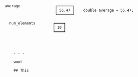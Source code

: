          average                ┌───────┐
                                │ 55.47 │    double average = 55.47;
                                └───────┘        
                                
           num_elements        ┏━━━━┓
                               ┃ 10 ┃          
                               ┗━━━━┛
                               
                               
                               
                               
             - - -
             
             woot
             
             ## This

